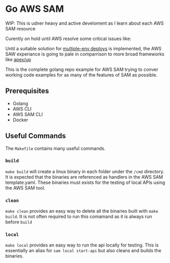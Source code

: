 # Go AWS SAM

WIP: This is udner heavy and active develoment as I learn about each AWS SAM resource

Curently on hold until AWS resolve some critical issues like:

Until a suitable solution for [multiple-env deploys](https://github.com/awslabs/serverless-application-model/issues/198) is implemented, the AWS SAW experiance is going to pale in comparrison to more broad frameworks like [apex/up](https://up.docs.apex.sh/)

This is the complete golang repo example for AWS SAM trying to conver working code examples for as many of the features of SAM as possible.

## Prerequisites

- Golang
- AWS CLI
- AWS SAM CLI
- Docker

## Useful Commands

The `Makefile` contains many useful commands.

### `build`

`make build` will create a linux binary in each folder under the `/cmd` directory. It is expected that the binaries are referenced as handlers in the AWS SAM template.yaml. These binaries must exists for the testing of local APIs using the AWS SAM tool.

### `clean`

`make clean` provides an easy way to delete all the binaries built with `make build`. It is not often required to run this comamand as it is always run before `build`

### `local`

`make local` provides an easy way to run the api locally for testing. This is essentially an alias for `sam local start-api` but also cleans and builds the binaries.
